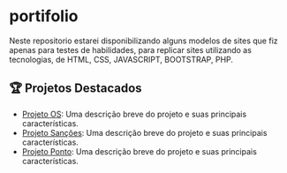 # portifolio

Neste repositorio estarei disponibilizando alguns modelos de sites que fiz apenas para testes de habilidades, para replicar sites utilizando as tecnologias, de HTML, CSS, JAVASCRIPT, BOOTSTRAP, PHP.

## 🏆 Projetos Destacados ##

- [Projeto OS](https://github.com/Adamomarinho/portifolio/tree/main/OS): Uma descrição breve do projeto e suas principais características.
- [Projeto Sanções](https://github.com/Adamomarinho/portifolio/tree/main/Sancoes): Uma descrição breve do projeto e suas principais características.
- [Projeto Ponto](https://github.com/Adamomarinho/portifolio/tree/main/Ponto): Uma descrição breve do projeto e suas principais características.

